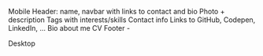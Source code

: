 Mobile
    Header: name, navbar with links to contact and bio
    Photo + description
    Tags with interests/skills
    Contact info
    Links to GitHub, Codepen, LinkedIn, ...
    Bio about me
    CV
    Footer - 

Desktop
    